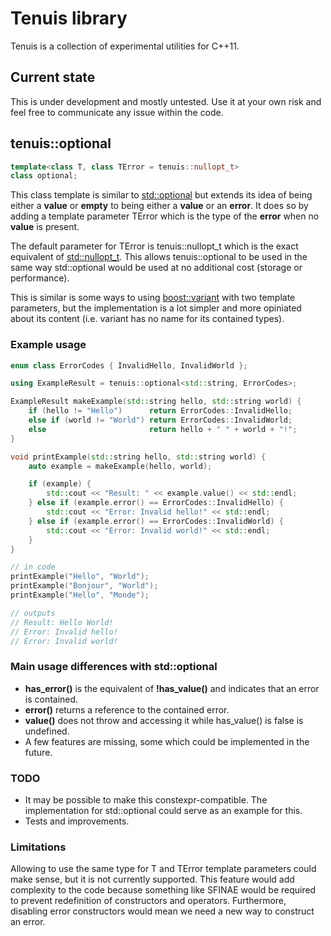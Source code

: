 # Tenuis library
Tenuis is a collection of experimental utilities for C++11.

## Current state
This is under development and mostly untested. Use it at your own risk and feel free to communicate any issue within the code.


## tenuis::optional
```cpp
template<class T, class TError = tenuis::nullopt_t>
class optional;
```
This class template is similar to [std::optional](http://en.cppreference.com/w/cpp/utility/optional) but extends its idea of being either a **value** or **empty** to being either a **value** or an **error**. It does so by adding a template parameter TError which is the type of the **error** when no **value** is present.

The default parameter for TError is tenuis::nullopt_t which is the exact equivalent of [std::nullopt_t](http://en.cppreference.com/w/cpp/utility/optional/nullopt_t). This allows tenuis::optional<T> to be used in the same way std::optional<T> would be used at no additional cost (storage or performance).

This is similar is some ways to using [boost::variant](http://www.boost.org/doc/libs/1_61_0/doc/html/variant.html) with two template parameters, but the implementation is a lot simpler and more opiniated about its content (i.e. variant has no name for its contained types).

### Example usage
```cpp
enum class ErrorCodes { InvalidHello, InvalidWorld };

using ExampleResult = tenuis::optional<std::string, ErrorCodes>;

ExampleResult makeExample(std::string hello, std::string world) {
	if (hello != "Hello")      return ErrorCodes::InvalidHello;
	else if (world != "World") return ErrorCodes::InvalidWorld;
	else                       return hello + " " + world + "!";
}

void printExample(std::string hello, std::string world) {
	auto example = makeExample(hello, world);

	if (example) {
		std::cout << "Result: " << example.value() << std::endl;
	} else if (example.error() == ErrorCodes::InvalidHello) {
		std::cout << "Error: Invalid hello!" << std::endl;
	} else if (example.error() == ErrorCodes::InvalidWorld) {
		std::cout << "Error: Invalid world!" << std::endl;
	}
}

// in code
printExample("Hello", "World");
printExample("Bonjour", "World");
printExample("Hello", "Monde");

// outputs
// Result: Hello World!
// Error: Invalid hello!
// Error: Invalid world!

```

### Main usage differences with std::optional
 * **has_error()** is the equivalent of **!has_value()** and indicates that an error is contained.
 * **error()** returns a reference to the contained error.
 * **value()** does not throw and accessing it while has_value() is false is undefined.
 * A few features are missing, some which could be implemented in the future.

### TODO
 * It may be possible to make this constexpr-compatible. The implementation for std::optional could serve as an example for this.
 * Tests and improvements.
 
### Limitations
Allowing to use the same type for T and TError template parameters could make sense, but it is not currently supported. This feature would add complexity to the code because something like SFINAE would be required to prevent redefinition of constructors and operators. Furthermore, disabling error constructors would mean we need a new way to construct an error.
